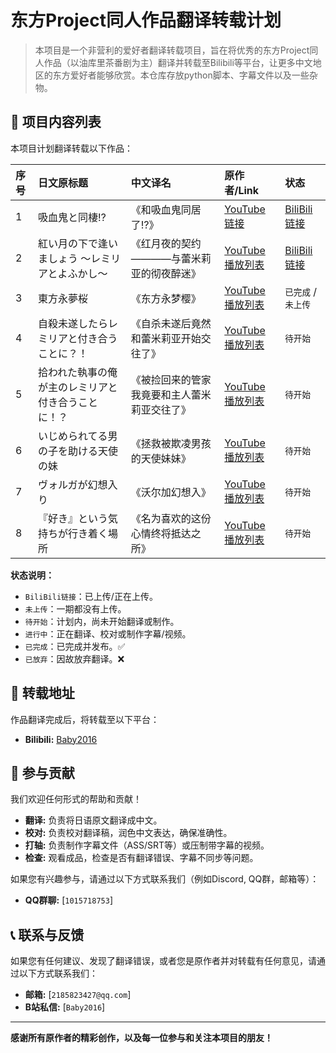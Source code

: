 # 东方Project同人作品翻译转载计划

> 本项目是一个非营利的爱好者翻译转载项目，旨在将优秀的东方Project同人作品（以油库里茶番剧为主）翻译并转载至Bilibili等平台，让更多中文地区的东方爱好者能够欣赏。本仓库存放python脚本、字幕文件以及一些杂物。

## 📜 项目内容列表

本项目计划翻译转载以下作品：

| 序号 | 日文原标题 | 中文译名 | 原作者/Link | 状态 |
| :--- | :--- | :--- | :--- | :--- |
| 1 | 吸血鬼と同棲⁉ | 《和吸血鬼同居了⁉》 | [YouTube链接](https://www.youtube.com/watch?v=8JYAMS0Dar0&t=1s) | [BiliBili链接](https://space.bilibili.com/499929312/lists/6267690) |
| 2 | 紅い月の下で逢いましょう ～レミリアとよふかし～ | 《红月夜的契约————与蕾米莉亚的彻夜醉迷》 | [YouTube播放列表](https://www.youtube.com/playlist?list=PLFU-QWGTBq-4SsfGQuJBNzmvZtTzN3FoJ) | [BiliBili链接](https://space.bilibili.com/499929312/lists/6324095) |
| 3 | 東方永夢桜 | 《东方永梦樱》 | [YouTube播放列表](https://www.youtube.com/playlist?list=PLmc6eO_qCE4nYR7tYmTsppAF1CTxhcrTP) | `已完成` / `未上传` |
| 4 | 自殺未遂したらレミリアと付き合うことに？！ | 《自杀未遂后竟然和蕾米莉亚开始交往了》 | [YouTube播放列表](https://youtube.com/playlist?list=PLwnprYHAfPHaqEZqQFi2nQiPLg5Igo3mT) | `待开始` |
| 5 | 拾われた執事の俺が主のレミリアと付き合うことに！？ | 《被捡回来的管家我竟要和主人蕾米莉亚交往了》 | [YouTube播放列表](https://youtube.com/playlist?list=PLuabzLomQRYVdcxxhc8Y47EAzF790gZOz) | `待开始` |
| 6 | いじめられてる男の子を助ける天使の妹 | 《拯救被欺凌男孩的天使妹妹》 | [YouTube播放列表](https://youtube.com/playlist?list=PLkONYltbNkGdPwu1CVug0NyOROBUShYqh) | `待开始` |
| 7 | ヴォルガが幻想入り | 《沃尔加幻想入》 | [YouTube播放列表](https://youtube.com/playlist?list=PLn5zMpk5-YR-Qzz5RcosD3oA5MbuMk23V) | `待开始` |
| 8 | 『好き』という気持ちが行き着く場所 | 《名为喜欢的这份心情终将抵达之所》 | [YouTube播放列表](https://youtube.com/playlist?list=PLkONYltbNkGeSqD-pDcXaWsj7dgJSejz8) | `待开始` |

**状态说明：**
- `BiliBili链接`：已上传/正在上传。
- `未上传`：一期都没有上传。
- `待开始`：计划内，尚未开始翻译或制作。
- `进行中`：正在翻译、校对或制作字幕/视频。
- `已完成`：已完成并发布。✅
- `已放弃`：因故放弃翻译。❌

## 🎯 转载地址

作品翻译完成后，将转载至以下平台： 

*   **Bilibili:** [Baby2016](https://space.bilibili.com/499929312)

## 🤝 参与贡献

我们欢迎任何形式的帮助和贡献！

*   **翻译:** 负责将日语原文翻译成中文。
*   **校对:** 负责校对翻译稿，润色中文表达，确保准确性。
*   **打轴:** 负责制作字幕文件（ASS/SRT等）或压制带字幕的视频。
*   **检查:** 观看成品，检查是否有翻译错误、字幕不同步等问题。

如果您有兴趣参与，请通过以下方式联系我们（例如Discord, QQ群，邮箱等）：

*   **QQ群聊:** [`1015718753`]

## 📞 联系与反馈

如果您有任何建议、发现了翻译错误，或者您是原作者并对转载有任何意见，请通过以下方式联系我们：

*   **邮箱:** [`2185823427@qq.com`]
*   **B站私信:** [`Baby2016`]

---

**感谢所有原作者的精彩创作，以及每一位参与和关注本项目的朋友！**
